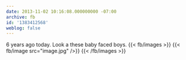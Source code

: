 ```yaml
---
date: 2013-11-02 10:16:08.000000000 -07:00
archive: fb
id: '1383412568'
weblog: false
---
```


6 years ago today. Look a these baby faced boys.
{{< fb/images >}}
{{< fb/image src="image.jpg" />}}
{{< /fb/images >}}
